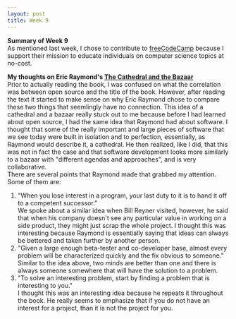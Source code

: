 ```yaml
---
layout: post
title: Week 9
---
```


**Summary of Week 9**  
As mentioned last week, I chose to contribute to [freeCodeCamp](https://github.com/freeCodeCamp/freeCodeCamp) because I support their mission to educate individuals on computer science topics at no-cost. 

**My thoughts on Eric Raymond's [The Cathedral and the Bazaar](http://www.catb.org/~esr/writings/cathedral-bazaar/cathedral-bazaar/index.html)**  
Prior to actually reading the book, I was confused on what the correlation was between open source and the title of the book. However, after reading the text it started to make sense on why Eric Raymond chose to compare these two things that seemlingly have no connection. This idea of a cathedral and a bazaar really stuck out to me because before I had learned about open source, I had the same idea that Raymond had about software. I thought that some of the really important and large pieces of software that we see today were built in isolation and to perfection, essentially, as Raymond would describe it, a cathedral. He then realized, like I did, that this was not in fact the case and that software development looks more similarly to a bazaar with "different agendas and approaches", and is very collaborative.  
There are several points that Raymond made that grabbed my attention. Some of them are:  
1. "When you lose interest in a program, your last duty to it is to hand it off to a competent successor."  
We spoke about a similar idea when Bill Reyner visited, however, he said that when his company doesn't see any particular value in working on a side product, they might just scrap the whole project. I thought this was interesting because Raymond is essentially saying that ideas can always be bettered and taken further by another person.
2. "Given a large enough beta-tester and co-developer base, almost every problem will be characterized quickly and the fix obvious to someone."  
Similar to the idea above, two minds are better than one and there is always someone somewhere that will have the solution to a problem.
3. "To solve an interesting problem, start by finding a problem that is interesting to you."  
I thought this was an interesting idea because he repeats it throughout the book. He really seems to emphasize that if you do not have an interest for a project, than it is not the project for you.
